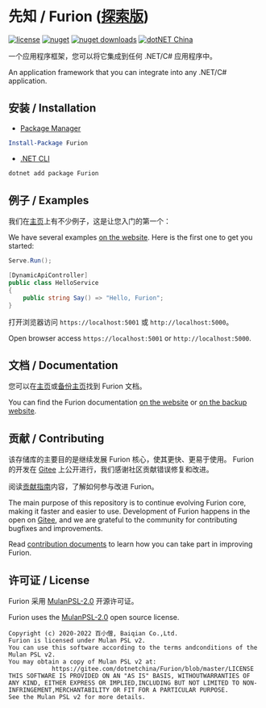 # 先知 / Furion ([探索版](https://gitee.com/dotnetchina/Furion/tree/experimental/))

[![license](https://img.shields.io/badge/license-MulanPSL--2.0-orange?cacheSeconds=10800)](https://gitee.com/dotnetchina/Furion/blob/master/LICENSE) [![nuget](https://img.shields.io/nuget/v/Furion.svg?cacheSeconds=10800)](https://www.nuget.org/packages/Furion) [![nuget downloads](https://img.shields.io/badge/downloads-2.7M-green?cacheSeconds=10800)](https://www.nuget.org/profiles/monk.soul) [![dotNET China](https://img.shields.io/badge/organization-dotNET%20China-yellow?cacheSeconds=10800)](https://gitee.com/dotnetchina)

一个应用程序框架，您可以将它集成到任何 .NET/C# 应用程序中。

An application framework that you can integrate into any .NET/C# application.

## 安装 / Installation

- [Package Manager](https://www.nuget.org/packages/Furion)

```powershell
Install-Package Furion
```

- [.NET CLI](https://www.nuget.org/packages/Furion)

```powershell
dotnet add package Furion
```

## 例子 / Examples

我们在[主页](https://dotnetchina.gitee.io/furion)上有不少例子，这是让您入门的第一个：

We have several examples [on the website](https://dotnetchina.gitee.io/furion). Here is the first one to get you started:

```cs
Serve.Run();

[DynamicApiController]
public class HelloService
{
    public string Say() => "Hello, Furion";
}
```

打开浏览器访问 `https://localhost:5001` 或 `http://localhost:5000`。

Open browser access `https://localhost:5001` or `http://localhost:5000`.

## 文档 / Documentation

您可以在[主页](https://dotnetchina.gitee.io/furion)或[备份主页](https://furion.icu)找到 Furion 文档。

You can find the Furion documentation [on the website](https://dotnetchina.gitee.io/furion) or [on the backup website](https://furion.icu).

## 贡献 / Contributing

该存储库的主要目的是继续发展 Furion 核心，使其更快、更易于使用。 Furion 的开发在 [Gitee](https://gitee.com/dotnetchina/Furion) 上公开进行，我们感谢社区贡献错误修复和改进。

阅读[贡献指南](https://dotnetchina.gitee.io/furion/docs/contribute)内容，了解如何参与改进 Furion。

The main purpose of this repository is to continue evolving Furion core, making it faster and easier to use. Development of Furion happens in the open on [Gitee](https://gitee.com/dotnetchina/Furion), and we are grateful to the community for contributing bugfixes and improvements.

Read [contribution documents](https://dotnetchina.gitee.io/furion/docs/contribute) to learn how you can take part in improving Furion.

## 许可证 / License

Furion 采用 [MulanPSL-2.0](https://gitee.com/dotnetchina/Furion/blob/master/LICENSE) 开源许可证。

Furion uses the [MulanPSL-2.0](https://gitee.com/dotnetchina/Furion/blob/master/LICENSE) open source license.

```
Copyright (c) 2020-2022 百小僧, Baiqian Co.,Ltd.
Furion is licensed under Mulan PSL v2.
You can use this software according to the terms andconditions of the Mulan PSL v2.
You may obtain a copy of Mulan PSL v2 at:
            https://gitee.com/dotnetchina/Furion/blob/master/LICENSE
THIS SOFTWARE IS PROVIDED ON AN "AS IS" BASIS, WITHOUTWARRANTIES OF ANY KIND, EITHER EXPRESS OR IMPLIED,INCLUDING BUT NOT LIMITED TO NON-INFRINGEMENT,MERCHANTABILITY OR FIT FOR A PARTICULAR PURPOSE.
See the Mulan PSL v2 for more details.
```
